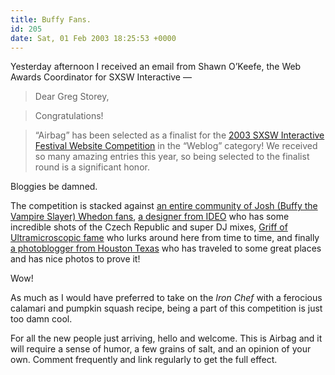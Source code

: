 ```yaml
---
title: Buffy Fans.
id: 205
date: Sat, 01 Feb 2003 18:25:53 +0000
---
```


Yesterday afternoon I received an email from Shawn O’Keefe, the Web Awards Coordinator for <span class="caps">SXSW</span> Interactive —



> Dear Greg Storey,  

>  Congratulations!  

>  “Airbag” has been selected as a finalist for the [2003 <span class="caps">SXSW</span> Interactive Festival Website Competition](http://www.sxsw.com/interactive/web_awards/finalists/) in the “Weblog” category! We received so many amazing entries this year, so being selected to the finalist round is a significant honor.



Bloggies be damned.  

The competition is stacked against [an entire community of Josh (Buffy the Vampire Slayer) Whedon fans](http://whedonesque.com/), [a designer from <span class="caps">IDEO</span>](http://www.erichian.com/) who has some incredible shots of the Czech Republic and super <span class="caps">DJ</span> mixes, [Griff of Ultramicroscopic fame](http://www.ultramicroscopic.com/) who lurks around here from time to time, and finally [a photoblogger from Houston Texas](http://www.pixelog.org/) who has traveled to some great places and has nice photos to prove it!  

Wow!  

As much as I would have preferred to take on the *Iron Chef* with a ferocious calamari and pumpkin squash recipe, being a part of this competition is just too damn cool.  

For all the new people just arriving, hello and welcome. This is Airbag and it will require a sense of humor, a few grains of salt, and an opinion of your own. Comment frequently and link regularly to get the full effect.





